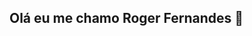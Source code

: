 ## Olá eu me chamo Roger Fernandes  👋

<!--
**roger-fernandes-Dev/roger-fernandes-Dev** is a ✨ _special_ ✨ repository because its `README.md` (this file) appears on your GitHub profile.

<div align="center">
  <a href="https://github.com/roger-fernandes-Dev">
  <img height="180em" src="https://github-readme-stats.vercel.app/api?username=roger-fernandes-Dev&show_icons=false&theme=dark&include_all_commits=true&count_private=true"/>
  <img height="180em" src="https://github-readme-stats.vercel.app/api/top-langs/?username=roger-fernandes-Dev&layout=compact&langs_count=7&theme=dark"/>
</div>
<div>
  <i class="devicon-html5-plain-wordmark colored"></i>



</div>
